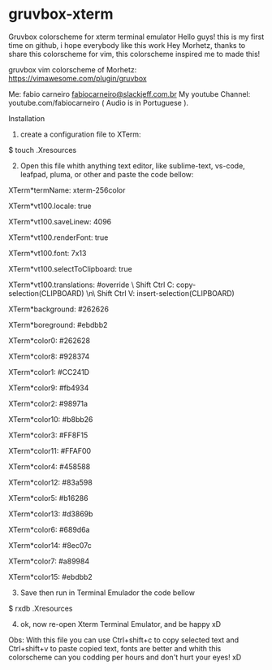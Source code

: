 # gruvbox-xterm
Gruvbox colorscheme for xterm terminal emulator
Hello guys! this is my first time on github, i hope everybody like this work
Hey Morhetz, thanks to share this colorscheme for vim, this colorscheme inspired me to made this!

gruvbox vim colorscheme of Morhetz:
https://vimawesome.com/plugin/gruvbox

Me: fabio carneiro <fabiocarneiro@slackjeff.com.br>
My youtube Channel: youtube.com/fabiocarneiro  ( Audio is in Portuguese ).

Installation

1) create a configuration file to XTerm: 

$ touch .Xresources

2) Open this file whith anything text editor, like sublime-text, vs-code, leafpad, pluma, or other
and paste the code bellow:

XTerm*termName: xterm-256color

XTerm*vt100.locale: true

XTerm*vt100.saveLinew: 4096

XTerm*vt100.renderFont: true

XTerm*vt100.font: 7x13

XTerm*vt100.selectToClipboard: true

XTerm*vt100.translations: #override \ Shift Ctrl <Key> C: copy-selection(CLIPBOARD) \n\ Shift Ctrl <Key> V: insert-selection(CLIPBOARD) 
  
XTerm*background: #262626

XTerm*boreground: #ebdbb2

XTerm*color0:     #262628

XTerm*color8:     #928374

XTerm*color1:     #CC241D

XTerm*color9:     #fb4934

XTerm*color2:     #98971a

XTerm*color10:    #b8bb26

XTerm*color3:     #FF8F15

XTerm*color11:    #FFAF00

XTerm*color4:     #458588

XTerm*color12:    #83a598

XTerm*color5:     #b16286

XTerm*color13:    #d3869b

XTerm*color6:     #689d6a

XTerm*color14:    #8ec07c

XTerm*color7:     #a89984

XTerm*color15:    #ebdbb2


3) Save then run in Terminal Emulador the code bellow

$ rxdb .Xresources

4) ok, now re-open Xterm Terminal Emulator, and be happy xD

Obs: With this file you can use Ctrl+shift+c to copy selected text and Ctrl+shift+v to paste copied text, fonts are better and whith this colorscheme can you codding per hours and don't hurt your eyes! xD

